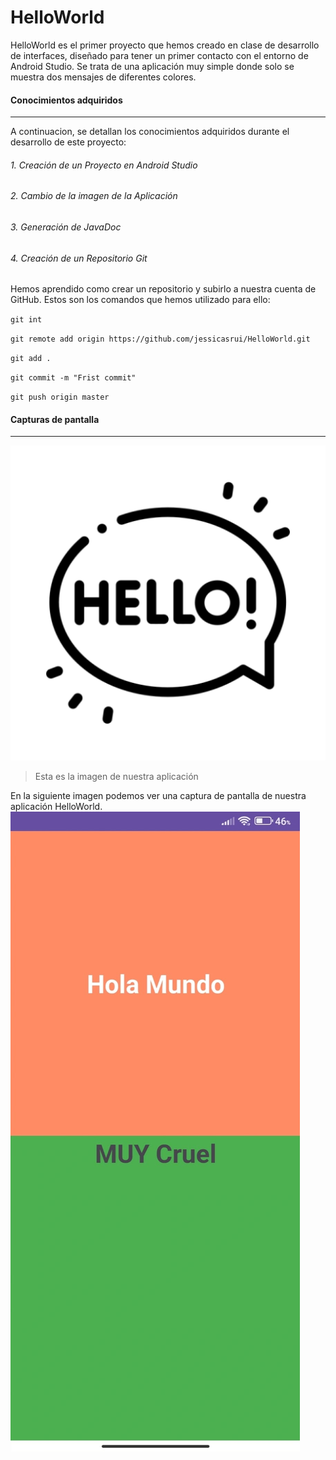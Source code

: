 # HelloWorld

HelloWorld es el primer proyecto que hemos creado en clase de desarrollo de interfaces, diseñado para tener un primer contacto con el entorno de Android Studio. Se trata de una aplicación muy simple donde solo se muestra dos mensajes de diferentes colores.

#### Conocimientos adquiridos
---
A continuacion, se detallan los conocimientos adquiridos durante el desarrollo de este proyecto:

###### 1. Creación de un Proyecto en Android Studio


###### 2. Cambio de la imagen de la Aplicación

###### 3. Generación de JavaDoc



###### 4. Creación de un Repositorio Git
Hemos aprendido como crear un repositorio y subirlo a nuestra cuenta de GitHub. Estos son los comandos que hemos utilizado para ello:

`git int`  


`git remote add origin https://github.com/jessicasrui/HelloWorld.git`  


`git add .`  


`git commit -m "Frist commit"`  


`git push origin master`  



#### Capturas de pantalla
---
![](https://github.com/jessicasrui/HelloWorld/blob/master/app/src/main/ic_launcher-playstore.png)
>Esta es la imagen de nuestra aplicación

En la siguiente imagen podemos ver una captura de pantalla de nuestra aplicación HelloWorld.
![](https://github.com/jessicasrui/HelloWorld/blob/master/capturaApp.jpeg)
